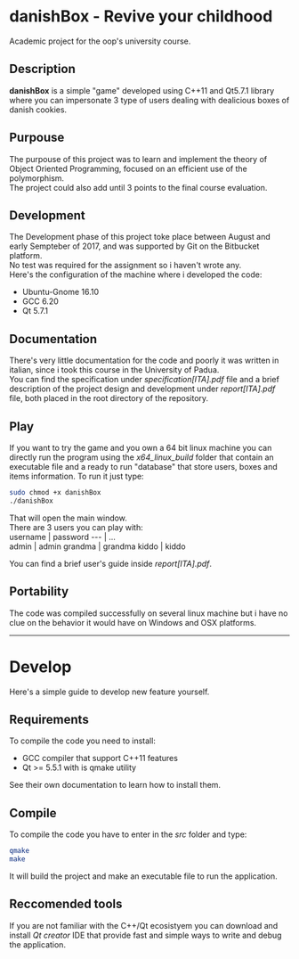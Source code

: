# danishBox - Revive your childhood
Academic project for  the oop's university course.
## Description
**danishBox** is a simple "game" developed using C++11 and Qt5.7.1 library where you can impersonate 3 type of users dealing with dealicious boxes of danish cookies.
## Purpouse
The purpouse of this project was to learn and implement the theory of Object Oriented Programming, focused on an efficient use of the polymorphism.<br>
The project could also add until 3 points to the final course evaluation.
## Development
The Development phase of this project toke place between August and early Sempteber of 2017, and was supported by Git on the Bitbucket platform.<br>
No test was required for the assignment so i haven't wrote any.<br>
Here's the configuration of the machine where i developed the code:
* Ubuntu-Gnome 16.10
* GCC 6.20
* Qt 5.7.1

## Documentation
There's very little documentation for the code and poorly it was written in italian, since i took this course in the University of Padua.<br>
You can find the specification under *specification[ITA].pdf* file and a brief description of the project design and development under *report[ITA].pdf* file, both placed in the root directory of the repository.
## Play
If you want to try the game and you own a 64 bit linux machine you can directly run the program using the *x64_linux_build* folder that contain an executable file and a ready to run "database" that store users, boxes and items information.
To run it just type:
```bash
sudo chmod +x danishBox
./danishBox
```
That will open the main window.<br>
There are 3 users you can play with:<br>
username | password
---      | ...     
admin    | admin
grandma  | grandma
kiddo    | kiddo

You can find a brief user's guide inside *report[ITA].pdf*.

## Portability
The code was compiled successfully on several linux machine but i have no clue on the behavior it would have on Windows and OSX platforms.

---
# Develop
Here's a simple guide to develop new feature yourself.
## Requirements
To compile the code you need to install:
* GCC compiler that support C++11 features
* Qt >= 5.5.1 with is qmake utility

See their own documentation to learn how to install them.
## Compile
To compile the code you have to enter in the *src* folder and type:
```bash
qmake
make
```
It will build the project and make an executable file to run the application.<br>
## Reccomended tools
If you are not familiar with the C++/Qt ecosistyem you can download and install *Qt creator* IDE that provide fast and simple ways to write and debug the application.
